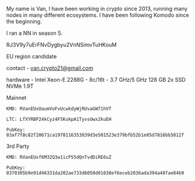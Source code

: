 My name is Van, I have been working in crypto since 2013, running many nodes in many different ecosystems. I have been following Komodo since the beginning. 

I ran a NN in season 5.

RJ3V9y7uErFNvDygbyu2VnNSimvTuHKouM

EU region candidate

contact - van.crypto21@gmail.com

hardware - Intel Xeon-E 2288G - 8c/16t - 3.7 GHz/5 GHz	128 GB	2x SSD NVMe 1.9T

Mainnet

    KMD: RVanEUxUaumVoFvUcwkdyWjRUvaGW71hVT
    
    LTC: LfXYRBP24kCyz4FSKukpA1TyvsUwx2kuEH
    
    PubKey: 03af7f8c82f20671ca1978116353839d3e501523e379bfb52b1e05d7816bb5812f
3rd Party

    KMD: RVanEUxf6M32Q3w1icP55dQnTvdDiRE6uZ
    
    PubKey: 0370305b9e91d46331da202ae733d6050d01038ef6eceb2036ada394a48fae84b9
